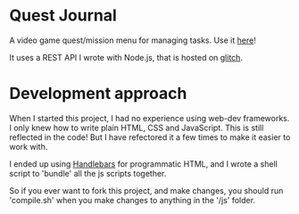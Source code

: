 # Quest Journal
A video game quest/mission menu for managing tasks. Use it [here](https://daikman.github.io/quest-journal/)!

It uses a REST API I wrote with Node.js, that is hosted on [glitch](https://quest-journal-api.glitch.me/).

# Development approach
When I started this project, I had no experience using web-dev frameworks. I only knew how to write plain HTML, CSS and JavaScript. This is still reflected in the code! But I have refectored it a few times to make it easier to work with.

I ended up using [Handlebars](https://handlebarsjs.com/) for programmatic HTML, and I wrote a shell script to 'bundle' all the js scripts together.

So if you ever want to fork this project, and make changes, you should run 'compile.sh' when you make changes to anything in the '/js' folder.
